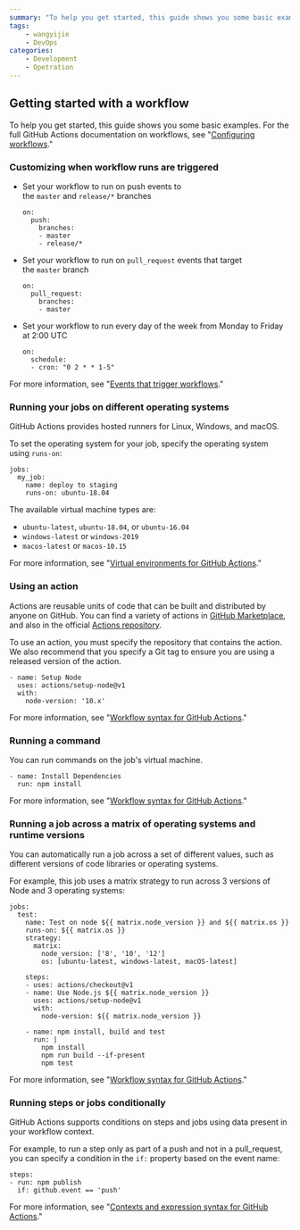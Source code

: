 ```yaml
---
summary: "To help you get started, this guide shows you some basic examples. For the full GitHub Actions documentation on workflows, see Configuring workflows"
tags:
    - wangyijie
    - DevOps
categories:
    - Development
    - Opetration
---
```

## Getting started with a workflow

To help you get started, this guide shows you some basic examples. For the full GitHub Actions documentation on workflows, see "[Configuring workflows](https://help.github.com/articles/configuring-workflows)."
### Customizing when workflow runs are triggered

*   Set your workflow to run on push events to the `master` and `release/*` branches

    ```source-yaml
    on:
      push:
        branches:
        - master
        - release/*
    ```

*   Set your workflow to run on `pull_request` events that target the `master` branch

    ```source-yaml
    on:
      pull_request:
        branches:
        - master
    ```

*   Set your workflow to run every day of the week from Monday to Friday at 2:00 UTC

    ```source-yaml
    on:
      schedule:
      - cron: "0 2 * * 1-5"
    ```

For more information, see "[Events that trigger workflows](https://help.github.com/articles/events-that-trigger-workflows)."

### Running your jobs on different operating systems

GitHub Actions provides hosted runners for Linux, Windows, and macOS.

To set the operating system for your job, specify the operating system using `runs-on`:

```source-yaml
jobs:
  my_job:
    name: deploy to staging
    runs-on: ubuntu-18.04
```

The available virtual machine types are:

*   `ubuntu-latest`, `ubuntu-18.04`, or `ubuntu-16.04`
*   `windows-latest` or `windows-2019`
*   `macos-latest` or `macos-10.15`

For more information, see "[Virtual environments for GitHub Actions](https://help.github.com/articles/virtual-environments-for-github-actions)."

### Using an action

Actions are reusable units of code that can be built and distributed by anyone on GitHub. You can find a variety of actions in [GitHub Marketplace](https://github.com/marketplace?type=actions), and also in the official [Actions repository](https://github.com/actions/).

To use an action, you must specify the repository that contains the action. We also recommend that you specify a Git tag to ensure you are using a released version of the action.

```source-yaml
- name: Setup Node
  uses: actions/setup-node@v1
  with:
    node-version: '10.x'
```

For more information, see "[Workflow syntax for GitHub Actions](https://help.github.com/articles/workflow-syntax-for-github-actions#jobsjob_idstepsuses)."

### Running a command

You can run commands on the job's virtual machine.

```source-yaml
- name: Install Dependencies
  run: npm install
```

For more information, see "[Workflow syntax for GitHub Actions](https://help.github.com/articles/workflow-syntax-for-github-actions#jobsjob_idstepsrun)."

### Running a job across a matrix of operating systems and runtime versions

You can automatically run a job across a set of different values, such as different versions of code libraries or operating systems.

For example, this job uses a matrix strategy to run across 3 versions of Node and 3 operating systems:

```source-yaml
jobs:
  test:
    name: Test on node ${{ matrix.node_version }} and ${{ matrix.os }}
    runs-on: ${{ matrix.os }}
    strategy:
      matrix:
        node_version: ['8', '10', '12']
        os: [ubuntu-latest, windows-latest, macOS-latest]

    steps:
    - uses: actions/checkout@v1
    - name: Use Node.js ${{ matrix.node_version }}
      uses: actions/setup-node@v1
      with:
        node-version: ${{ matrix.node_version }}

    - name: npm install, build and test
      run: |
        npm install
        npm run build --if-present
        npm test
```

For more information, see "[Workflow syntax for GitHub Actions](https://help.github.com/articles/workflow-syntax-for-github-actions#jobsjob_idstrategy)."

### Running steps or jobs conditionally

GitHub Actions supports conditions on steps and jobs using data present in your workflow context.

For example, to run a step only as part of a push and not in a pull_request, you can specify a condition in the `if:` property based on the event name:

```source-yaml
steps:
- run: npm publish
  if: github.event == 'push'
```

For more information, see "[Contexts and expression syntax for GitHub Actions](https://help.github.com/articles/contexts-and-expression-syntax-for-github-actions)."
